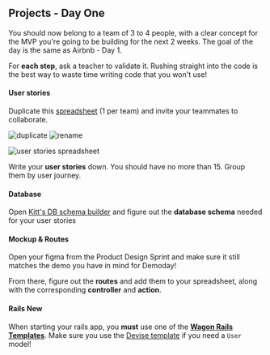 ## Projects - Day One

You should now belong to a team of 3 to 4 people, with a clear concept for the MVP you're going
to be building for the next 2 weeks. The goal of the day is the same as Airbnb - Day 1.

For **each step**, ask a teacher to validate it. Rushing straight into the code is the best way to waste time writing code that you won't use!

#### User stories
Duplicate this [spreadsheet](https://docs.google.com/spreadsheets/d/1_q-wwWiWUY5VL0gZVtqWIidWEtfwhX8FHEbwaW0LuFI/edit?usp=sharing) (1 per team) and invite your teammates to collaborate.

![duplicate](https://raw.githubusercontent.com/lewagon/fullstack-images/master/rails/user-stories/duplicate.png)
![rename](https://raw.githubusercontent.com/lewagon/fullstack-images/master/rails/user-stories/rename.png)

![user stories spreadsheet](https://raw.githubusercontent.com/lewagon/fullstack-images/master/ruby/area-circle.png)

Write your **user stories** down. You should have no more than 15. Group them by user journey.

#### Database
Open [Kitt's DB schema builder](https://kitt.lewagon.com/db) and figure out the **database schema** needed for your user stories

#### Mockup & Routes
Open your figma from the Product Design Sprint and make sure it still matches the demo you have in mind for Demoday!

From there, figure out the **routes** and add them to your spreadsheet, along with the corresponding **controller** and **action**.

#### Rails New
When starting your rails app, you **must** use one of the [**Wagon Rails Templates**](https://github.com/lewagon/rails-templates/tree/rails-six). Make sure you use the [Devise template](https://github.com/lewagon/rails-templates/tree/rails-six#devise) if you need a `User` model!
